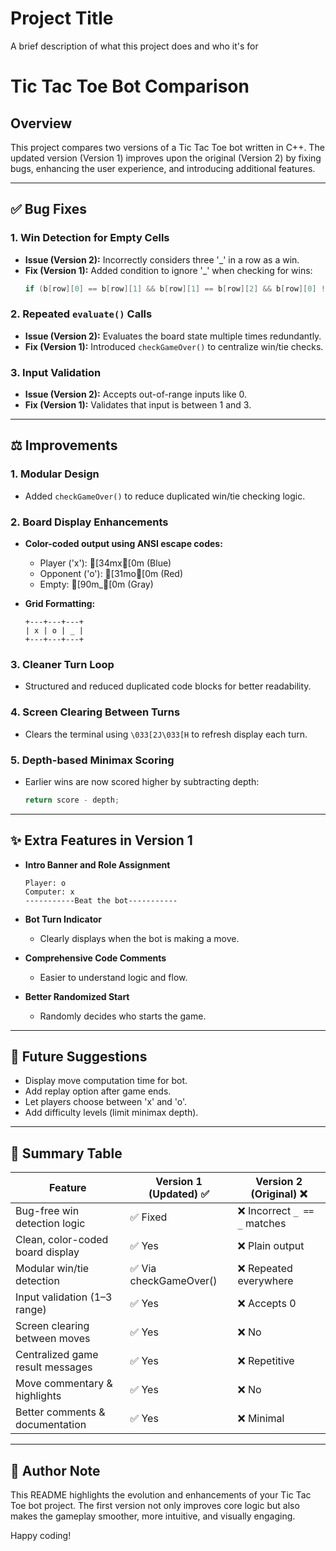 
# Project Title

A brief description of what this project does and who it's for

# Tic Tac Toe Bot Comparison

## Overview
This project compares two versions of a Tic Tac Toe bot written in C++. The updated version (Version 1) improves upon the original (Version 2) by fixing bugs, enhancing the user experience, and introducing additional features.

---

## ✅ Bug Fixes

### 1. Win Detection for Empty Cells
- **Issue (Version 2):** Incorrectly considers three '_' in a row as a win.
- **Fix (Version 1):** Added condition to ignore '_' when checking for wins:
  ```cpp
  if (b[row][0] == b[row][1] && b[row][1] == b[row][2] && b[row][0] != '_')
  ```

### 2. Repeated `evaluate()` Calls
- **Issue (Version 2):** Evaluates the board state multiple times redundantly.
- **Fix (Version 1):** Introduced `checkGameOver()` to centralize win/tie checks.

### 3. Input Validation
- **Issue (Version 2):** Accepts out-of-range inputs like 0.
- **Fix (Version 1):** Validates that input is between 1 and 3.

---

## ⚖️ Improvements

### 1. Modular Design
- Added `checkGameOver()` to reduce duplicated win/tie checking logic.

### 2. Board Display Enhancements
- **Color-coded output using ANSI escape codes:**
  - Player ('x'): [34mx[0m (Blue)
  - Opponent ('o'): [31mo[0m (Red)
  - Empty: [90m_[0m (Gray)

- **Grid Formatting:**
  ```
  +---+---+---+
  | x | o | _ |
  +---+---+---+
  ```

### 3. Cleaner Turn Loop
- Structured and reduced duplicated code blocks for better readability.

### 4. Screen Clearing Between Turns
- Clears the terminal using `\033[2J\033[H` to refresh display each turn.

### 5. Depth-based Minimax Scoring
- Earlier wins are now scored higher by subtracting depth:
  ```cpp
  return score - depth;
  ```

---

## ✨ Extra Features in Version 1

- **Intro Banner and Role Assignment**
  ```
  Player: o
  Computer: x
  -----------Beat the bot-----------
  ```

- **Bot Turn Indicator**
  - Clearly displays when the bot is making a move.

- **Comprehensive Code Comments**
  - Easier to understand logic and flow.

- **Better Randomized Start**
  - Randomly decides who starts the game.

---

## 🚀 Future Suggestions

- Display move computation time for bot.
- Add replay option after game ends.
- Let players choose between 'x' and 'o'.
- Add difficulty levels (limit minimax depth).

---

## 📄 Summary Table

| Feature                           | Version 1 (Updated) ✅ | Version 2 (Original) ❌ |
|-----------------------------------|------------------------|-------------------------|
| Bug-free win detection logic      | ✅ Fixed               | ❌ Incorrect `_ == _` matches |
| Clean, color-coded board display  | ✅ Yes                 | ❌ Plain output         |
| Modular win/tie detection         | ✅ Via checkGameOver() | ❌ Repeated everywhere  |
| Input validation (1–3 range)      | ✅ Yes                 | ❌ Accepts 0            |
| Screen clearing between moves     | ✅ Yes                 | ❌ No                   |
| Centralized game result messages  | ✅ Yes                 | ❌ Repetitive           |
| Move commentary & highlights      | ✅ Yes                 | ❌ No                   |
| Better comments & documentation   | ✅ Yes                 | ❌ Minimal              |

---

## 📝 Author Note
This README highlights the evolution and enhancements of your Tic Tac Toe bot project. The first version not only improves core logic but also makes the gameplay smoother, more intuitive, and visually engaging.

Happy coding!

